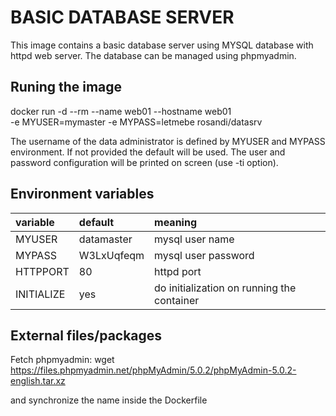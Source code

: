 # BASIC DATABASE SERVER

This image contains a basic database server using MYSQL database with httpd web
server. The database can be managed using phpmyadmin.

## Runing the image

docker run  -d --rm --name web01 --hostname web01 \
   -e MYUSER=mymaster -e MYPASS=letmebe rosandi/datasrv

The username of the data administrator is defined by MYUSER and MYPASS
environment. If not provided the default will be used. The user and password
configuration will be printed on screen (use -ti option).

## Environment variables

| variable   | default    | meaning                                    |
|:-----------|:-----------|:-------------------------------------------|
| MYUSER     | datamaster | mysql user name                            |
| MYPASS     | W3LxUqfeqm | mysql user password                        |
| HTTPPORT   | 80         | httpd port                                 |
| INITIALIZE | yes        | do initialization on running the container |

## External files/packages

Fetch phpmyadmin:
wget https://files.phpmyadmin.net/phpMyAdmin/5.0.2/phpMyAdmin-5.0.2-english.tar.xz

and synchronize the name inside the Dockerfile

